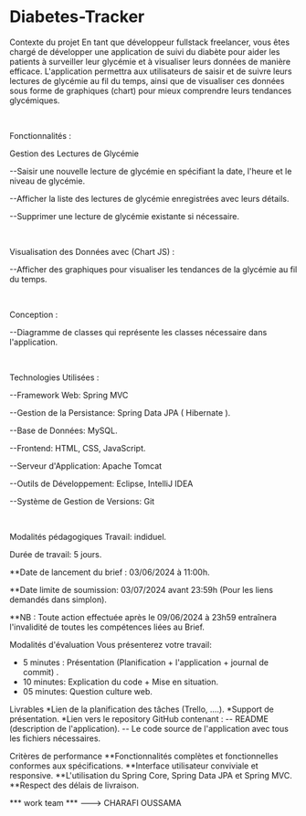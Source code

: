 # Diabetes-Tracker
Contexte du projet
En tant que développeur fullstack freelancer, vous êtes chargé de développer une application de suivi du diabète pour aider les patients à surveiller leur glycémie et à visualiser leurs données de manière efficace. L'application permettra aux utilisateurs de saisir et de suivre leurs lectures de glycémie au fil du temps, ainsi que de visualiser ces données sous forme de graphiques (chart) pour mieux comprendre leurs tendances glycémiques.

​

Fonctionnalités :

Gestion des Lectures de Glycémie

--Saisir une nouvelle lecture de glycémie en spécifiant la date, l'heure et le niveau de glycémie.

--Afficher la liste des lectures de glycémie enregistrées avec leurs détails.

--Supprimer une lecture de glycémie existante si nécessaire.

​

Visualisation des Données avec (Chart JS) :

--Afficher des graphiques pour visualiser les tendances de la glycémie au fil du temps.

​

Conception :

--Diagramme de classes qui représente les classes nécessaire dans l'application.

​

Technologies Utilisées :

--Framework Web: Spring MVC

--Gestion de la Persistance: Spring Data JPA ( Hibernate ).

--Base de Données: MySQL.

--Frontend: HTML, CSS, JavaScript.

--Serveur d'Application: Apache Tomcat

--Outils de Développement: Eclipse, IntelliJ IDEA

--Système de Gestion de Versions: Git

​

Modalités pédagogiques
Travail: indiduel.

Durée de travail: 5 jours.

**Date de lancement du brief : 03/06/2024 à 11:00h.

**Date limite de soumission: 03/07/2024 avant 23:59h (Pour les liens demandés dans simplon).

**NB : Toute action effectuée après le 09/06/2024 à 23h59 entraînera l'invalidité de toutes les compétences liées au Brief.

Modalités d'évaluation
Vous présenterez votre travail:
- 5 minutes : Présentation (Planification + l'application + journal de commit) .
- 10 minutes:  Explication du code + Mise en situation.
- 05 minutes: Question culture web.

Livrables
*Lien de la planification des tâches (Trello, ....).
*Support de présentation.
*Lien vers le repository GitHub contenant :
     -- README (description de l'application).
     -- Le code source de l'application avec tous les fichiers nécessaires.

Critères de performance
**Fonctionnalités complètes et fonctionnelles conformes aux spécifications.
**Interface utilisateur conviviale et responsive.
**L'utilisation du Spring Core, Spring Data JPA et Spring MVC.
**Respect des délais de livraison.

*** work team ***
---> CHARAFI OUSSAMA

